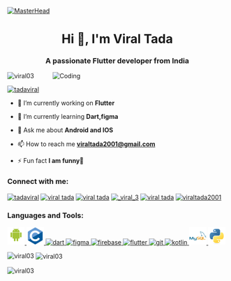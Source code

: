 [![MasterHead](https://www.letsnurture.com/wp-content/uploads/2019/06/flutter-banner.jpg)](https://rishavchanda.io)
<h1 align="center">Hi 👋, I'm Viral Tada</h1>
<h3 align="center">A passionate Flutter developer from India</h3>
<img align="right" alt="Coding" width="400" src="https://cdn.dribbble.com/users/1162077/screenshots/3848914/programmer.gif"> 

<p align="left"> <img src="https://komarev.com/ghpvc/?username=viral03&label=Profile%20views&color=0e75b6&style=flat" alt="viral03" /> </p>

<p align="left"> <a href="https://twitter.com/tadaviral" target="blank"><img src="https://img.shields.io/twitter/follow/tadaviral?logo=twitter&style=for-the-badge" alt="tadaviral" /></a> </p>

- 🔭 I’m currently working on **Flutter**

- 🌱 I’m currently learning **Dart,figma**

- 💬 Ask me about **Android and IOS**

- 📫 How to reach me **viraltada2001@gmail.com**

- ⚡ Fun fact **I am funny🤗**

<h3 align="left">Connect with me:</h3>
<p align="left">
<a href="https://twitter.com/tadaviral" target="blank"><img align="center" src="https://raw.githubusercontent.com/rahuldkjain/github-profile-readme-generator/master/src/images/icons/Social/twitter.svg" alt="tadaviral" height="30" width="40" /></a>
<a href="https://linkedin.com/in/viral-tada-a9a822156/" target="blank"><img align="center" src="https://raw.githubusercontent.com/rahuldkjain/github-profile-readme-generator/master/src/images/icons/Social/linked-in-alt.svg" alt="viral tada" height="30" width="40" /></a>
<a href="https://fb.com/viral tada" target="blank"><img align="center" src="https://raw.githubusercontent.com/rahuldkjain/github-profile-readme-generator/master/src/images/icons/Social/facebook.svg" alt="viral tada" height="30" width="40" /></a>
<a href="https://instagram.com/_viral_3" target="blank"><img align="center" src="https://raw.githubusercontent.com/rahuldkjain/github-profile-readme-generator/master/src/images/icons/Social/instagram.svg" alt="_viral_3" height="30" width="40" /></a>
<a href="https://www.youtube.com/channel/UCKwTvzwSa_xHXRC_CxViE2Q" target="blank"><img align="center" src="https://raw.githubusercontent.com/rahuldkjain/github-profile-readme-generator/master/src/images/icons/Social/youtube.svg" alt="viral tada" height="30" width="40" /></a>
<a href="https://www.leetcode.com/viraltada2001" target="blank"><img align="center" src="https://raw.githubusercontent.com/rahuldkjain/github-profile-readme-generator/master/src/images/icons/Social/leet-code.svg" alt="viraltada2001" height="30" width="40" /></a>
</p>

<h3 align="left">Languages and Tools:</h3>
<p align="left"> <a href="https://developer.android.com" target="_blank" rel="noreferrer"> <img src="https://raw.githubusercontent.com/devicons/devicon/master/icons/android/android-original-wordmark.svg" alt="android" width="40" height="40"/> </a> <a href="https://www.cprogramming.com/" target="_blank" rel="noreferrer"> <img src="https://raw.githubusercontent.com/devicons/devicon/master/icons/c/c-original.svg" alt="c" width="40" height="40"/> </a> <a href="https://dart.dev" target="_blank" rel="noreferrer"> <img src="https://www.vectorlogo.zone/logos/dartlang/dartlang-icon.svg" alt="dart" width="40" height="40"/> </a> <a href="https://www.figma.com/" target="_blank" rel="noreferrer"> <img src="https://www.vectorlogo.zone/logos/figma/figma-icon.svg" alt="figma" width="40" height="40"/> </a> <a href="https://firebase.google.com/" target="_blank" rel="noreferrer"> <img src="https://www.vectorlogo.zone/logos/firebase/firebase-icon.svg" alt="firebase" width="40" height="40"/> </a> <a href="https://flutter.dev" target="_blank" rel="noreferrer"> <img src="https://www.vectorlogo.zone/logos/flutterio/flutterio-icon.svg" alt="flutter" width="40" height="40"/> </a> <a href="https://git-scm.com/" target="_blank" rel="noreferrer"> <img src="https://www.vectorlogo.zone/logos/git-scm/git-scm-icon.svg" alt="git" width="40" height="40"/> </a> <a href="https://kotlinlang.org" target="_blank" rel="noreferrer"> <img src="https://www.vectorlogo.zone/logos/kotlinlang/kotlinlang-icon.svg" alt="kotlin" width="40" height="40"/> </a> <a href="https://www.mysql.com/" target="_blank" rel="noreferrer"> <img src="https://raw.githubusercontent.com/devicons/devicon/master/icons/mysql/mysql-original-wordmark.svg" alt="mysql" width="40" height="40"/> </a> <a href="https://www.python.org" target="_blank" rel="noreferrer"> <img src="https://raw.githubusercontent.com/devicons/devicon/master/icons/python/python-original.svg" alt="python" width="40" height="40"/> </a> </p>

<p><img align="left" src="https://github-readme-stats.vercel.app/api/top-langs?username=viral03&show_icons=true&locale=en&layout=compact" alt="viral03" /></p>

<p>&nbsp;<img align="center" src="https://github-readme-stats.vercel.app/api?username=viral03&show_icons=true&locale=en" alt="viral03" /></p>

<p><img align="center" src="https://github-readme-streak-stats.herokuapp.com/?user=viral03&" alt="viral03" /></p>
